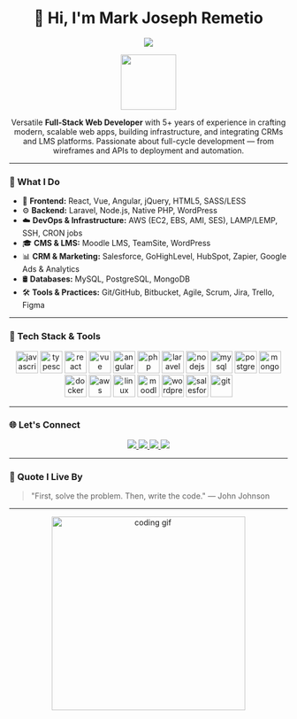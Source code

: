 <h1 align="center">👋 Hi, I'm Mark Joseph Remetio</h1>

<p align="center">
  <img src="https://readme-typing-svg.herokuapp.com/?lines=Full-Stack%20Web%20Developer;Server%20Infrastructure%20Specialist;LMS%20&%20CMS%20Expert;Marketing%20Automation%20Engineer;Open%20to%20Freelance%20Projects!&center=true&width=800&height=45" />
</p>

<p align="center">
  <img src="https://media.giphy.com/media/o0vwzuFwCGAFO/giphy.gif" width="100" />
</p>

<p align="center">
Versatile <strong>Full-Stack Web Developer</strong> with 5+ years of experience in crafting modern, scalable web apps, building infrastructure, and integrating CRMs and LMS platforms. Passionate about full-cycle development — from wireframes and APIs to deployment and automation.
</p>

---

### 🚀 What I Do

- 🔧 **Frontend:** React, Vue, Angular, jQuery, HTML5, SASS/LESS  
- ⚙️ **Backend:** Laravel, Node.js, Native PHP, WordPress  
- ☁️ **DevOps & Infrastructure:** AWS (EC2, EBS, AMI, SES), LAMP/LEMP, SSH, CRON jobs  
- 🎓 **CMS & LMS:** Moodle LMS, TeamSite, WordPress  
- 📊 **CRM & Marketing:** Salesforce, GoHighLevel, HubSpot, Zapier, Google Ads & Analytics  
- 🛢 **Databases:** MySQL, PostgreSQL, MongoDB  
- 🛠 **Tools & Practices:** Git/GitHub, Bitbucket, Agile, Scrum, Jira, Trello, Figma

---

### 🧠 Tech Stack & Tools

<div align="center">
  <img src="https://cdn.jsdelivr.net/gh/devicons/devicon/icons/javascript/javascript-original.svg" height="40" alt="javascript" />
  <img src="https://cdn.jsdelivr.net/gh/devicons/devicon/icons/typescript/typescript-original.svg" height="40" alt="typescript" />
  <img src="https://cdn.jsdelivr.net/gh/devicons/devicon/icons/react/react-original.svg" height="40" alt="react" />
  <img src="https://cdn.jsdelivr.net/gh/devicons/devicon/icons/vuejs/vuejs-original.svg" height="40" alt="vue" />
  <img src="https://cdn.jsdelivr.net/gh/devicons/devicon/icons/angularjs/angularjs-original.svg" height="40" alt="angular" />
  <img src="https://cdn.jsdelivr.net/gh/devicons/devicon/icons/php/php-original.svg" height="40" alt="php" />
  <img src="https://cdn.jsdelivr.net/gh/devicons/devicon/icons/laravel/laravel-original.svg" height="40" alt="laravel" />
  <img src="https://cdn.jsdelivr.net/gh/devicons/devicon/icons/nodejs/nodejs-original.svg" height="40" alt="nodejs" />
  <img src="https://cdn.jsdelivr.net/gh/devicons/devicon/icons/mysql/mysql-original.svg" height="40" alt="mysql" />
  <img src="https://cdn.jsdelivr.net/gh/devicons/devicon/icons/postgresql/postgresql-original.svg" height="40" alt="postgresql" />
  <img src="https://cdn.jsdelivr.net/gh/devicons/devicon/icons/mongodb/mongodb-original.svg" height="40" alt="mongodb" />
  <img src="https://cdn.jsdelivr.net/gh/devicons/devicon/icons/docker/docker-original.svg" height="40" alt="docker" />
  <img src="https://cdn.jsdelivr.net/gh/devicons/devicon/icons/amazonwebservices/amazonwebservices-line-wordmark.svg" height="40" alt="aws" />
  <img src="https://cdn.jsdelivr.net/gh/devicons/devicon/icons/linux/linux-original.svg" height="40" alt="linux" />
  <img src="https://cdn.jsdelivr.net/gh/devicons/devicon/icons/moodle/moodle-original.svg" height="40" alt="moodle" />
  <img src="https://cdn.jsdelivr.net/gh/devicons/devicon/icons/wordpress/wordpress-original.svg" height="40" alt="wordpress" />
  <img src="https://cdn.jsdelivr.net/gh/devicons/devicon/icons/salesforce/salesforce-original.svg" height="40" alt="salesforce" />
  <img src="https://cdn.jsdelivr.net/gh/devicons/devicon/icons/git/git-original.svg" height="40" alt="git" />
</div>

---

### 🌐 Let's Connect

<div align="center">
  <a href="https://www.linkedin.com/in/mark-joseph-remetio-11b58a18a/" target="_blank">
    <img src="https://img.shields.io/badge/LinkedIn-%230077B5?style=for-the-badge&logo=linkedin&logoColor=white" />
  </a>
  <a href="mailto:mj.remetio001@gmail.com">
    <img src="https://img.shields.io/badge/Gmail-D14836?style=for-the-badge&logo=gmail&logoColor=white" />
  </a>
  <a href="https://web.facebook.com/remetiomj" target="_blank">
    <img src="https://img.shields.io/badge/Facebook-%231877F2?style=for-the-badge&logo=facebook&logoColor=white" />
  </a>
  <a href="https://www.instagram.com/" target="_blank">
    <img src="https://img.shields.io/badge/Instagram-%23E4405F?style=for-the-badge&logo=instagram&logoColor=white" />
  </a>
</div>

---

### 💬 Quote I Live By

> "First, solve the problem. Then, write the code." — John Johnson

---

<p align="center">
  <img src="https://raw.githubusercontent.com/abhisheknaiidu/abhisheknaiidu/master/code.gif" width="350" alt="coding gif"/>
</p>
